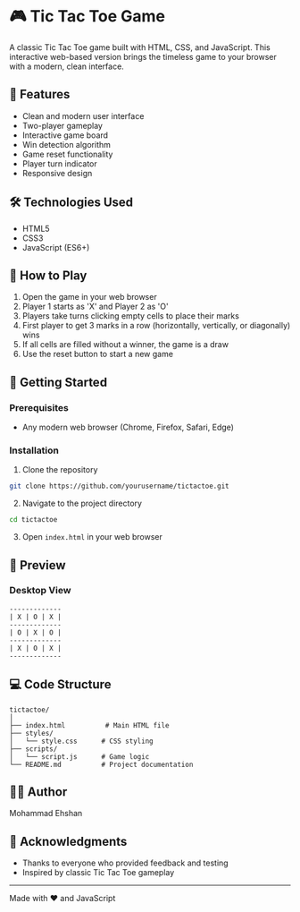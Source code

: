 # 🎮 Tic Tac Toe Game

A classic Tic Tac Toe game built with HTML, CSS, and JavaScript. This interactive web-based version brings the timeless game to your browser with a modern, clean interface.

## 🌟 Features

- Clean and modern user interface
- Two-player gameplay
- Interactive game board
- Win detection algorithm
- Game reset functionality
- Player turn indicator
- Responsive design

## 🛠️ Technologies Used

- HTML5
- CSS3
- JavaScript (ES6+)

## 🎯 How to Play

1. Open the game in your web browser
2. Player 1 starts as 'X' and Player 2 as 'O'
3. Players take turns clicking empty cells to place their marks
4. First player to get 3 marks in a row (horizontally, vertically, or diagonally) wins
5. If all cells are filled without a winner, the game is a draw
6. Use the reset button to start a new game

## 🚀 Getting Started

### Prerequisites
- Any modern web browser (Chrome, Firefox, Safari, Edge)

### Installation

1. Clone the repository
```bash
git clone https://github.com/yourusername/tictactoe.git
```

2. Navigate to the project directory
```bash
cd tictactoe
```

3. Open `index.html` in your web browser

## 📱 Preview

### Desktop View
```
-------------
| X | O | X |
-------------
| O | X | O |
-------------
| X | O | X |
-------------
```

## 💻 Code Structure

```
tictactoe/
│
├── index.html          # Main HTML file
├── styles/
│   └── style.css      # CSS styling
├── scripts/
│   └── script.js      # Game logic
└── README.md          # Project documentation
```


## 👨‍💻 Author

Mohammad Ehshan

## 🙏 Acknowledgments

- Thanks to everyone who provided feedback and testing
- Inspired by classic Tic Tac Toe gameplay

---

Made with ❤️ and JavaScript
